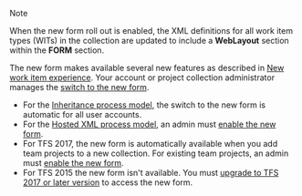 

>[!NOTE]  
>When the new form roll out is enabled, the XML definitions for all work item types (WITs) in the collection are updated to include a **WebLayout** section within the **FORM** section. 
>
>The new form makes available several new features as described in [New work item experience](/vsts/work/customize/process/new-work-item-experience?toc=/vsts/work/customize/toc.json&bc=/vsts/work/customize/breadcrumb/toc.json). Your account or project collection administrator manages the [switch to the new form](/vsts/work/customize/manage-new-form-rollout?toc=/vsts/work/customize/toc.json&bc=/vsts/work/customize/breadcrumb/toc.json).<br/>
> - For the [Inheritance process model](/vsts/work/customize/process/manage-process?toc=/vsts/work/customize/toc.json&bc=/vsts/work/customize/breadcrumb/toc.json), the switch to the new form is automatic for all user accounts.  
> - For  the [Hosted XML process model](/vsts/work/customize/import-process/import-process?toc=/vsts/work/customize/toc.json&bc=/vsts/work/customize/breadcrumb/toc.json ), an admin must [enable the new form](/vsts/work/customize/manage-new-form-rollout?toc=/vsts/work/customize/toc.json&bc=/vsts/work/customize/breadcrumb/toc.json ). <br/>
> - For TFS 2017, the new form is automatically available when you add team projects to a new collection. For existing team projects, an admin must [enable the new form](/vsts/work/customize/manage-new-form-rollout?toc=/vsts/work/customize/toc.json&bc=/vsts/work/customize/breadcrumb/toc.json ). <br/>
> - For TFS 2015 the new form isn't available. You must [upgrade to TFS 2017 or later version](https://www.visualstudio.com/downloads/) to access the new form.
